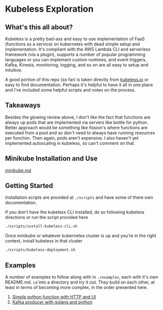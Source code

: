 # Kubeless Exploration

## What's this all about?
Kubeless is a pretty bad-ass and easy to use implementation of FaaS (functions as a service) on kubernetes with dead simple setup and implementation. It's compliant with the AWS Lambda CLI and serverless framework (via a plugin), supports a number of popular programming languages or you can implement custom runtimes, and event triggers, Kafka, Kinesis, monitoring, logging, and so on are all easy to setup and intuitive.

A good portion of this repo (so far) is taken directly from [kubeless.io](kubeless.io) or easy to find documentation. Perhaps it's helpful to have it all in one place and I've included some helpful scripts and notes on the process.

## Takeaways
Besides the glowing review above, I don't like the fact that functions are always up pods that are implemented via servers like bottle for python. Better approach would be something like fission's where functions are executed from a pool and so don't need to always have running resources per function. Then again, pods aren't expensive. I also haven't yet implemented autoscaling in kubeless, so can't comment on that.  

## Minikube Installation and Use
[minikube.md](minikube.md)

## Getting Started
Installation scripts are provided at `./scripts` and have some of there own documentation.

If you don't have the kubeless CLI installed, do so following kubeless directions or run the script provided here
```sh
./scripts/install-kubeless-cli.sh
```

Once minikube or whatever kubernetes cluster is up and you're in the right context, install kubeless in that cluster
```sh
./scripts/kubeless-deployment.sh
```

## Examples
A number of examples to follow along with in `./examples`, each with it's own README.md. `cd` into a directory and try it out. They build on each other, at least in terms of becoming more complex, in the order presented here.

1. [Simple python function with HTTP and UI](examples/python/README.md)
1. [Kafka producer with golang and python](examples/kafka-producer-go-python/README.md)
